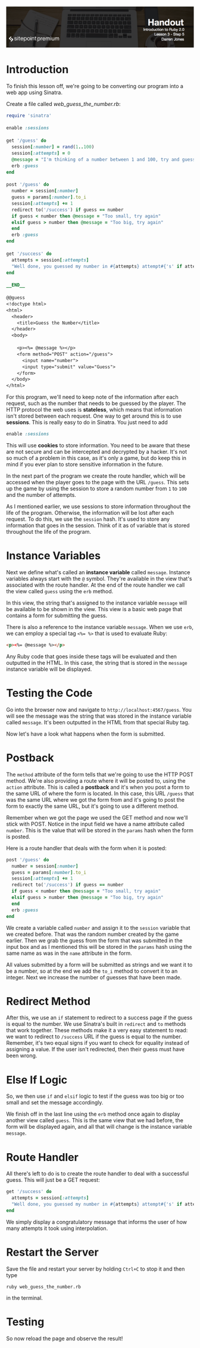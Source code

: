 ![](headings/3.5.png)

# Introduction

To finish this lesson off, we're going to be converting our program into a web app using Sinatra.

Create a file called *web_guess_the_number.rb*:

```ruby
require 'sinatra'

enable :sessions

get '/guess' do
  session[:number] = rand(1..100)
  session[:attempts] = 0
  @message = "I'm thinking of a number between 1 and 100, try and guess what it is"
  erb :guess
end

post '/guess' do
  number = session[:number]
  guess = params[:number].to_i
  session[:attempts] += 1
  redirect to('/success') if guess == number
  if guess < number then @message = "Too small, try again"
  elsif guess > number then @message = "Too big, try again"
  end
  erb :guess
end

get '/success' do
  attempts = session[:attempts]
  "Well done, you guessed my number in #{attempts} attempt#{'s' if attempts > 1}!"
end

__END__

@@guess
<!doctype html>
<html>
  <header>
    <title>Guess the Number</title>
  </header>
  <body>

    <p><%= @message %></p>
    <form method="POST" action="/guess">
      <input name="number">
      <input type="submit" value="Guess">
    </form>
  </body>
</html>
```

For this program, we'll need to keep note of the information after each request, such as the number that needs to be guessed by the player. The HTTP protocol the web uses is **stateless**, which means that information isn't stored between each request. One way to get around this is to use **sessions**. This is really easy to do in Sinatra. You just need to add

```ruby
enable :sessions
```

This will use **cookies** to store information. You need to be aware that these are not secure and can be intercepted and decrypted by a hacker. It's not so much of a problem in this case, as it's only a game, but do keep this in mind if you ever plan to store sensitive information in the future.

In the next part of the program we create the route handler, which will be accessed when the player goes to the page with the URL `/guess`. This sets up the game by using the session to store a random number from `1` to `100` and the number of attempts.

As I mentioned earlier, we use sessions to store information throughout the life of the program. Otherwise, the information will be lost after each request. To do this, we use the `session` hash. It's used to store any information that goes in the session. Think of it as of variable that is stored throughout the life of the program.

# Instance Variables

Next we define what's called an **instance variable** called `message`. Instance variables always start with the `@` symbol. They're available in the view that's associated with the route handler. At the end of the route handler we call the view called `guess` using the `erb` method.

In this view, the string that's assigned to the instance variable `message` will be available to be shown in the view. This view is a basic web page that contains a form for submitting the guess.

There is also a reference to the instance variable `message`. When we use `erb`, we can employ a special tag `<%= %>` that is used to evaluate Ruby:

```html
<p><%= @message %></p>
```

Any Ruby code that goes inside these tags will be evaluated and then outputted in the HTML. In this case, the string that is stored in the `message` instance variable will be displayed.

# Testing the Code

Go into the browser now and navigate to `http://localhost:4567/guess`. You will see the message was the string that was stored in the instance variable called `message`. It's been outputted in the HTML from that special Ruby tag.

Now let's have a look what happens when the form is submitted.

# Postback

The `method` attribute of the form tells that we're going to use the HTTP POST method. We're also providing a route where it will be posted to, using the `action` attribute. This is called a **postback** and it's when you post a form to the same URL of where the form is located. In this case, this URL `/guess` that was the same URL where we got the form from and it's going to post the form to exactly the same URL, but it's going to use a different method.

Remember when we got the page we used the GET method and now we'll stick with POST. Notice in the input field we have a name attribute called `number`. This is the value that will be stored in the `params` hash when the form is posted.

Here is a route handler that deals with the form when it is posted:

```ruby
post '/guess' do
  number = session[:number]
  guess = params[:number].to_i
  session[:attempts] += 1
  redirect to('/success') if guess == number
  if guess < number then @message = "Too small, try again"
  elsif guess > number then @message = "Too big, try again"
  end
  erb :guess
end
```

We create a variable called `number` and assign it to the `session` variable that we created before. That was the random number created by the game earlier. Then we grab the guess from the form that was submitted in the input box and as I mentioned this will be stored in the `params` hash using the same name as was in the `name` attribute in the form.

All values submitted by a form will be submitted as strings and we want it to be a number, so at the end we add the `to_i` method to convert it to an integer. Next we increase the number of guesses that have been made. 

# Redirect Method

After this, we use an `if` statement to redirect to a success page if the guess is equal to the number. We use Sinatra's built in `redirect` and `to` methods that work together. These methods make it a very easy statement to read: we want to redirect to `/success` URL if the guess is equal to the number. Remember, it's two equal signs if you want to check for equality instead of assigning a value. If the user isn't redirected, then their guess must have been wrong.

# Else If Logic

So, we then use `if` and `elsif` logic to test if the guess was too big or too small and set the message accordingly.

We finish off in the last line using the `erb` method once again to display another view called `guess`. This is the same view that we had before, the form will be displayed again, and all that will change is the instance variable `message`.

# Route Handler

All there's left to do is to create the route handler to deal with a successful guess. This will just be a GET request:

```ruby
get '/success' do
  attempts = session[:attempts]
  "Well done, you guessed my number in #{attempts} attempt#{'s' if attempts > 1}!"
end
```

We simply display a congratulatory message that informs the user of how many attempts it took using interpolation.

# Restart the Server

Save the file and restart your server by holding `Ctrl+C` to stop it and then type

```
ruby web_guess_the_number.rb
```

in the terminal.

# Testing

So now reload the page and observe the result!